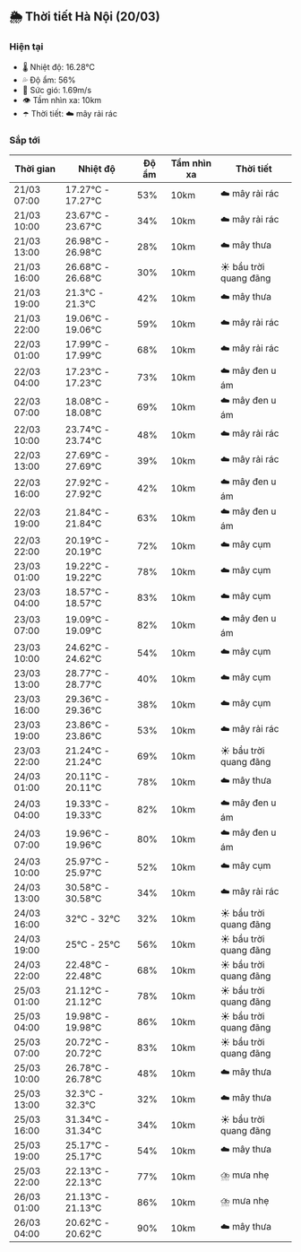 ## 🌦️ Thời tiết Hà Nội (20/03)

### Hiện tại

- 🌡️ Nhiệt độ: 16.28℃
- 💦 Độ ẩm: 56%
- 💨 Sức gió: 1.69m/s
- 👁️ Tầm nhìn xa: 10km
- ☂️ Thời tiết: ☁️ mây rải rác

### Sắp tới

| Thời gian | Nhiệt độ | Độ ẩm | Tầm nhìn xa | Thời tiết |
| --- | --- | --- | --- | --- |
| 21/03 07:00 | 17.27℃ - 17.27℃ | 53% | 10km | ☁️ mây rải rác |
| 21/03 10:00 | 23.67℃ - 23.67℃ | 34% | 10km | ☁️ mây rải rác |
| 21/03 13:00 | 26.98℃ - 26.98℃ | 28% | 10km | ☁️ mây thưa |
| 21/03 16:00 | 26.68℃ - 26.68℃ | 30% | 10km | ☀️ bầu trời quang đãng |
| 21/03 19:00 | 21.3℃ - 21.3℃ | 42% | 10km | ☁️ mây thưa |
| 21/03 22:00 | 19.06℃ - 19.06℃ | 59% | 10km | ☁️ mây rải rác |
| 22/03 01:00 | 17.99℃ - 17.99℃ | 68% | 10km | ☁️ mây rải rác |
| 22/03 04:00 | 17.23℃ - 17.23℃ | 73% | 10km | ☁️ mây đen u ám |
| 22/03 07:00 | 18.08℃ - 18.08℃ | 69% | 10km | ☁️ mây đen u ám |
| 22/03 10:00 | 23.74℃ - 23.74℃ | 48% | 10km | ☁️ mây rải rác |
| 22/03 13:00 | 27.69℃ - 27.69℃ | 39% | 10km | ☁️ mây rải rác |
| 22/03 16:00 | 27.92℃ - 27.92℃ | 42% | 10km | ☁️ mây đen u ám |
| 22/03 19:00 | 21.84℃ - 21.84℃ | 63% | 10km | ☁️ mây đen u ám |
| 22/03 22:00 | 20.19℃ - 20.19℃ | 72% | 10km | ☁️ mây cụm |
| 23/03 01:00 | 19.22℃ - 19.22℃ | 78% | 10km | ☁️ mây cụm |
| 23/03 04:00 | 18.57℃ - 18.57℃ | 83% | 10km | ☁️ mây cụm |
| 23/03 07:00 | 19.09℃ - 19.09℃ | 82% | 10km | ☁️ mây đen u ám |
| 23/03 10:00 | 24.62℃ - 24.62℃ | 54% | 10km | ☁️ mây cụm |
| 23/03 13:00 | 28.77℃ - 28.77℃ | 40% | 10km | ☁️ mây cụm |
| 23/03 16:00 | 29.36℃ - 29.36℃ | 38% | 10km | ☁️ mây cụm |
| 23/03 19:00 | 23.86℃ - 23.86℃ | 53% | 10km | ☁️ mây rải rác |
| 23/03 22:00 | 21.24℃ - 21.24℃ | 69% | 10km | ☀️ bầu trời quang đãng |
| 24/03 01:00 | 20.11℃ - 20.11℃ | 78% | 10km | ☁️ mây thưa |
| 24/03 04:00 | 19.33℃ - 19.33℃ | 82% | 10km | ☁️ mây đen u ám |
| 24/03 07:00 | 19.96℃ - 19.96℃ | 80% | 10km | ☁️ mây đen u ám |
| 24/03 10:00 | 25.97℃ - 25.97℃ | 52% | 10km | ☁️ mây cụm |
| 24/03 13:00 | 30.58℃ - 30.58℃ | 34% | 10km | ☁️ mây rải rác |
| 24/03 16:00 | 32℃ - 32℃ | 32% | 10km | ☀️ bầu trời quang đãng |
| 24/03 19:00 | 25℃ - 25℃ | 56% | 10km | ☀️ bầu trời quang đãng |
| 24/03 22:00 | 22.48℃ - 22.48℃ | 68% | 10km | ☀️ bầu trời quang đãng |
| 25/03 01:00 | 21.12℃ - 21.12℃ | 78% | 10km | ☀️ bầu trời quang đãng |
| 25/03 04:00 | 19.98℃ - 19.98℃ | 86% | 10km | ☀️ bầu trời quang đãng |
| 25/03 07:00 | 20.72℃ - 20.72℃ | 83% | 10km | ☀️ bầu trời quang đãng |
| 25/03 10:00 | 26.78℃ - 26.78℃ | 48% | 10km | ☁️ mây thưa |
| 25/03 13:00 | 32.3℃ - 32.3℃ | 32% | 10km | ☁️ mây thưa |
| 25/03 16:00 | 31.34℃ - 31.34℃ | 34% | 10km | ☀️ bầu trời quang đãng |
| 25/03 19:00 | 25.17℃ - 25.17℃ | 54% | 10km | ☁️ mây thưa |
| 25/03 22:00 | 22.13℃ - 22.13℃ | 77% | 10km | ⛈️ mưa nhẹ |
| 26/03 01:00 | 21.13℃ - 21.13℃ | 86% | 10km | ⛈️ mưa nhẹ |
| 26/03 04:00 | 20.62℃ - 20.62℃ | 90% | 10km | ☁️ mây thưa |
